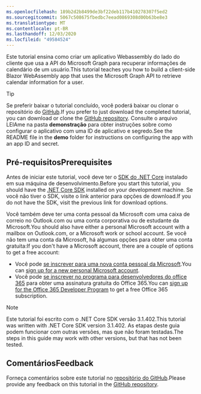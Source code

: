 ```yaml
---
ms.openlocfilehash: 189b2d2b8499de3bf22deb117b410278307f5ed2
ms.sourcegitcommit: 5067c508675fbedbc7eead0869308d00b63be8e3
ms.translationtype: MT
ms.contentlocale: pt-BR
ms.lasthandoff: 12/03/2020
ms.locfileid: "49584524"
---
```

<!-- markdownlint-disable MD002 MD041 -->

<span data-ttu-id="64e33-101">Este tutorial ensina como criar um aplicativo Webassembly do lado do cliente que usa a API do Microsoft Graph para recuperar informações de calendário de um usuário.</span><span class="sxs-lookup"><span data-stu-id="64e33-101">This tutorial teaches you how to build a client-side Blazor WebAssembly app that uses the Microsoft Graph API to retrieve calendar information for a user.</span></span>

> [!TIP]
> <span data-ttu-id="64e33-102">Se preferir baixar o tutorial concluído, você poderá baixar ou clonar o repositório do [GitHub](https://github.com/microsoftgraph/msgraph-training-blazor-clientside).</span><span class="sxs-lookup"><span data-stu-id="64e33-102">If you prefer to just download the completed tutorial, you can download or clone the [GitHub repository](https://github.com/microsoftgraph/msgraph-training-blazor-clientside).</span></span> <span data-ttu-id="64e33-103">Consulte o arquivo LEIAme na pasta **demonstração** para obter instruções sobre como configurar o aplicativo com uma ID de aplicativo e segredo.</span><span class="sxs-lookup"><span data-stu-id="64e33-103">See the README file in the **demo** folder for instructions on configuring the app with an app ID and secret.</span></span>

## <a name="prerequisites"></a><span data-ttu-id="64e33-104">Pré-requisitos</span><span class="sxs-lookup"><span data-stu-id="64e33-104">Prerequisites</span></span>

<span data-ttu-id="64e33-105">Antes de iniciar este tutorial, você deve ter o [SDK do .NET Core](https://dotnet.microsoft.com/download) instalado em sua máquina de desenvolvimento.</span><span class="sxs-lookup"><span data-stu-id="64e33-105">Before you start this tutorial, you should have the [.NET Core SDK](https://dotnet.microsoft.com/download) installed on your development machine.</span></span> <span data-ttu-id="64e33-106">Se você não tiver o SDK, visite o link anterior para opções de download.</span><span class="sxs-lookup"><span data-stu-id="64e33-106">If you do not have the SDK, visit the previous link for download options.</span></span>

<span data-ttu-id="64e33-107">Você também deve ter uma conta pessoal da Microsoft com uma caixa de correio no Outlook.com ou uma conta corporativa ou de estudante da Microsoft.</span><span class="sxs-lookup"><span data-stu-id="64e33-107">You should also have either a personal Microsoft account with a mailbox on Outlook.com, or a Microsoft work or school account.</span></span> <span data-ttu-id="64e33-108">Se você não tem uma conta da Microsoft, há algumas opções para obter uma conta gratuita:</span><span class="sxs-lookup"><span data-stu-id="64e33-108">If you don't have a Microsoft account, there are a couple of options to get a free account:</span></span>

- <span data-ttu-id="64e33-109">Você pode [se inscrever para uma nova conta pessoal da Microsoft](https://signup.live.com/signup?wa=wsignin1.0&rpsnv=12&ct=1454618383&rver=6.4.6456.0&wp=MBI_SSL_SHARED&wreply=https://mail.live.com/default.aspx&id=64855&cbcxt=mai&bk=1454618383&uiflavor=web&uaid=b213a65b4fdc484382b6622b3ecaa547&mkt=E-US&lc=1033&lic=1).</span><span class="sxs-lookup"><span data-stu-id="64e33-109">You can [sign up for a new personal Microsoft account](https://signup.live.com/signup?wa=wsignin1.0&rpsnv=12&ct=1454618383&rver=6.4.6456.0&wp=MBI_SSL_SHARED&wreply=https://mail.live.com/default.aspx&id=64855&cbcxt=mai&bk=1454618383&uiflavor=web&uaid=b213a65b4fdc484382b6622b3ecaa547&mkt=E-US&lc=1033&lic=1).</span></span>
- <span data-ttu-id="64e33-110">Você pode [se inscrever no programa para desenvolvedores do office 365](https://developer.microsoft.com/office/dev-program) para obter uma assinatura gratuita do Office 365.</span><span class="sxs-lookup"><span data-stu-id="64e33-110">You can [sign up for the Office 365 Developer Program](https://developer.microsoft.com/office/dev-program) to get a free Office 365 subscription.</span></span>

> [!NOTE]
> <span data-ttu-id="64e33-111">Este tutorial foi escrito com o .NET Core SDK versão 3.1.402.</span><span class="sxs-lookup"><span data-stu-id="64e33-111">This tutorial was written with .NET Core SDK version 3.1.402.</span></span> <span data-ttu-id="64e33-112">As etapas deste guia podem funcionar com outras versões, mas que não foram testadas.</span><span class="sxs-lookup"><span data-stu-id="64e33-112">The steps in this guide may work with other versions, but that has not been tested.</span></span>

## <a name="feedback"></a><span data-ttu-id="64e33-113">Comentários</span><span class="sxs-lookup"><span data-stu-id="64e33-113">Feedback</span></span>

<span data-ttu-id="64e33-114">Forneça comentários sobre este tutorial no [repositório do GitHub](https://github.com/microsoftgraph/msgraph-training-blazor-clientside).</span><span class="sxs-lookup"><span data-stu-id="64e33-114">Please provide any feedback on this tutorial in the [GitHub repository](https://github.com/microsoftgraph/msgraph-training-blazor-clientside).</span></span>
